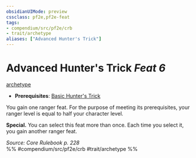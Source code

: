```yaml
---
obsidianUIMode: preview
cssclass: pf2e,pf2e-feat
tags:
- compendium/src/pf2e/crb
- trait/archetype
aliases: ["Advanced Hunter's Trick"]
---
```

# Advanced Hunter's Trick  *Feat 6*  
[archetype](rules/traits/archetype.md "Archetype Feat Trait")  

- **Prerequisites**: [Basic Hunter's Trick](compendium/feats/basic-hunters-trick.md)

You gain one ranger feat. For the purpose of meeting its prerequisites, your ranger level is equal to half your character level.

**Special.** You can select this feat more than once. Each time you select it, you gain another ranger feat.

*Source: Core Rulebook p. 228*  
%% #compendium/src/pf2e/crb #trait/archetype %%